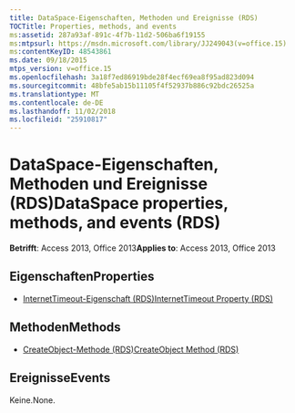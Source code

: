 ```yaml
---
title: DataSpace-Eigenschaften, Methoden und Ereignisse (RDS)
TOCTitle: Properties, methods, and events
ms:assetid: 287a93af-891c-4f7b-11d2-506ba6f19155
ms:mtpsurl: https://msdn.microsoft.com/library/JJ249043(v=office.15)
ms:contentKeyID: 48543861
ms.date: 09/18/2015
mtps_version: v=office.15
ms.openlocfilehash: 3a18f7ed86919bde28f4ecf69ea8f95ad823d094
ms.sourcegitcommit: 48bfe5ab15b11105f4f52937b886c92bdc26525a
ms.translationtype: MT
ms.contentlocale: de-DE
ms.lasthandoff: 11/02/2018
ms.locfileid: "25910817"
---
```

# <a name="dataspace-properties-methods-and-events-rds"></a><span data-ttu-id="6e918-102">DataSpace-Eigenschaften, Methoden und Ereignisse (RDS)</span><span class="sxs-lookup"><span data-stu-id="6e918-102">DataSpace properties, methods, and events (RDS)</span></span>


<span data-ttu-id="6e918-103">**Betrifft**: Access 2013, Office 2013</span><span class="sxs-lookup"><span data-stu-id="6e918-103">**Applies to**: Access 2013, Office 2013</span></span>

## <a name="properties"></a><span data-ttu-id="6e918-104">Eigenschaften</span><span class="sxs-lookup"><span data-stu-id="6e918-104">Properties</span></span>

- [<span data-ttu-id="6e918-105">InternetTimeout-Eigenschaft (RDS)</span><span class="sxs-lookup"><span data-stu-id="6e918-105">InternetTimeout Property (RDS)</span></span>](internettimeout-property-rds.md)

## <a name="methods"></a><span data-ttu-id="6e918-106">Methoden</span><span class="sxs-lookup"><span data-stu-id="6e918-106">Methods</span></span>

- [<span data-ttu-id="6e918-107">CreateObject-Methode (RDS)</span><span class="sxs-lookup"><span data-stu-id="6e918-107">CreateObject Method (RDS)</span></span>](createobject-method-rds.md)

## <a name="events"></a><span data-ttu-id="6e918-108">Ereignisse</span><span class="sxs-lookup"><span data-stu-id="6e918-108">Events</span></span>

<span data-ttu-id="6e918-109">Keine.</span><span class="sxs-lookup"><span data-stu-id="6e918-109">None.</span></span>


